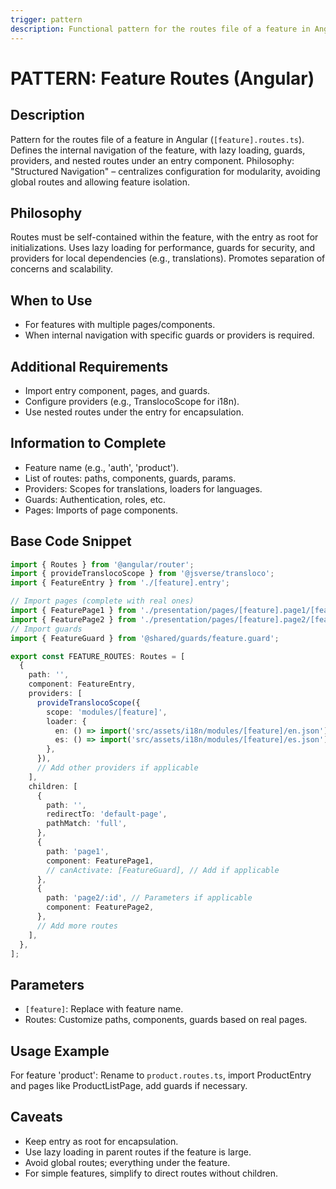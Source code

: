 ```yaml
---
trigger: pattern
description: Functional pattern for the routes file of a feature in Angular, handling navigation and configuration.
---
```


# PATTERN: Feature Routes (Angular)

## Description
Pattern for the routes file of a feature in Angular (`[feature].routes.ts`). Defines the internal navigation of the feature, with lazy loading, guards, providers, and nested routes under an entry component. Philosophy: "Structured Navigation" – centralizes configuration for modularity, avoiding global routes and allowing feature isolation.

## Philosophy
Routes must be self-contained within the feature, with the entry as root for initializations. Uses lazy loading for performance, guards for security, and providers for local dependencies (e.g., translations). Promotes separation of concerns and scalability.

## When to Use
- For features with multiple pages/components.
- When internal navigation with specific guards or providers is required.

## Additional Requirements
- Import entry component, pages, and guards.
- Configure providers (e.g., TranslocoScope for i18n).
- Use nested routes under the entry for encapsulation.

## Information to Complete
- Feature name (e.g., 'auth', 'product').
- List of routes: paths, components, guards, params.
- Providers: Scopes for translations, loaders for languages.
- Guards: Authentication, roles, etc.
- Pages: Imports of page components.

## Base Code Snippet
```typescript
import { Routes } from '@angular/router';
import { provideTranslocoScope } from '@jsverse/transloco';
import { FeatureEntry } from './[feature].entry';

// Import pages (complete with real ones)
import { FeaturePage1 } from './presentation/pages/[feature].page1/[feature].page1';
import { FeaturePage2 } from './presentation/pages/[feature].page2/[feature].page2';
// Import guards
import { FeatureGuard } from '@shared/guards/feature.guard';

export const FEATURE_ROUTES: Routes = [
  {
    path: '',
    component: FeatureEntry,
    providers: [
      provideTranslocoScope({
        scope: 'modules/[feature]',
        loader: {
          en: () => import('src/assets/i18n/modules/[feature]/en.json'),
          es: () => import('src/assets/i18n/modules/[feature]/es.json'),
        },
      }),
      // Add other providers if applicable
    ],
    children: [
      {
        path: '',
        redirectTo: 'default-page',
        pathMatch: 'full',
      },
      {
        path: 'page1',
        component: FeaturePage1,
        // canActivate: [FeatureGuard], // Add if applicable
      },
      {
        path: 'page2/:id', // Parameters if applicable
        component: FeaturePage2,
      },
      // Add more routes
    ],
  },
];
```

## Parameters
- `[feature]`: Replace with feature name.
- Routes: Customize paths, components, guards based on real pages.

## Usage Example
For feature 'product': Rename to `product.routes.ts`, import ProductEntry and pages like ProductListPage, add guards if necessary.

## Caveats
- Keep entry as root for encapsulation.
- Use lazy loading in parent routes if the feature is large.
- Avoid global routes; everything under the feature.
- For simple features, simplify to direct routes without children.